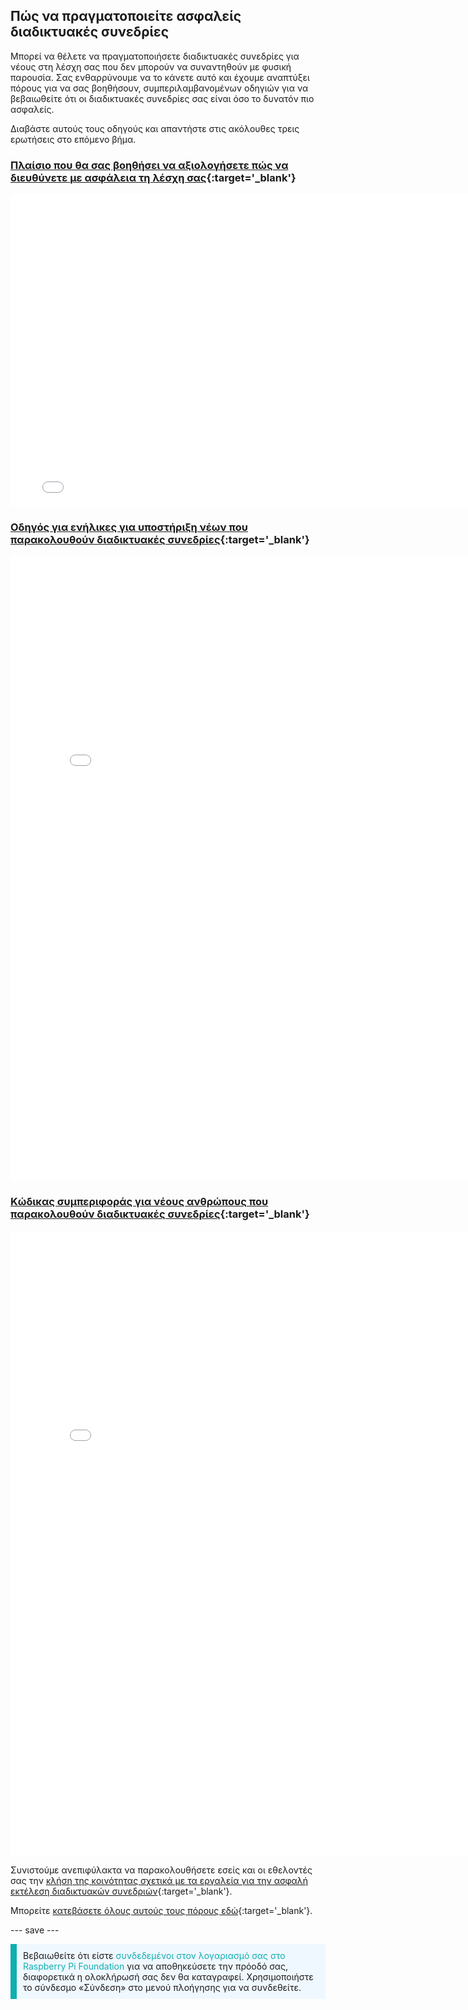 ## Πώς να πραγματοποιείτε ασφαλείς διαδικτυακές συνεδρίες

Μπορεί να θέλετε να πραγματοποιήσετε διαδικτυακές συνεδρίες για νέους στη λέσχη σας που δεν μπορούν να συναντηθούν με φυσική παρουσία. Σας ενθαρρύνουμε να το κάνετε αυτό και έχουμε αναπτύξει πόρους για να σας βοηθήσουν, συμπεριλαμβανομένων οδηγιών για να βεβαιωθείτε ότι οι διαδικτυακές συνεδρίες σας είναι όσο το δυνατόν πιο ασφαλείς.

Διαβάστε αυτούς τους οδηγούς και απαντήστε στις ακόλουθες τρεις ερωτήσεις στο επόμενο βήμα.

### [Πλαίσιο που θα σας βοηθήσει να αξιολογήσετε πώς να διευθύνετε με ασφάλεια τη λέσχη σας](https://static.raspberrypi.org/files/clubs/Code_Club_and_CoderDojo_CV_Framework.pdf){:target='_blank'}

<embed src="images/Code_Club_and_CoderDojo_2023_Framework_V1.pdf" width="790" height="500" 
 type="application/pdf">

### [Οδηγός για ενήλικες για υποστήριξη νέων που παρακολουθούν διαδικτυακές συνεδρίες](https://static.raspberrypi.org/files/clubs/Code_Club_and_CoderDojo_Parent_Guide_Supporting_Online_Coding_Session.pdf){:target='_blank'}

<embed src="images/Code_Club_and_CoderDojo_Parent_Guide_Supporting_Online_Coding_Session.pdf" width="790" height="1000" 
 type="application/pdf">

### [Κώδικας συμπεριφοράς για νέους ανθρώπους που παρακολουθούν διαδικτυακές συνεδρίες](https://static.raspberrypi.org/files/clubs/CoderDojo_Code_Club_Online_Code_of_Behaviour_A4_DIGITAL.pdf){:target='_blank'}

<embed src="images/CoderDojo_Code_Club_Online_Code_of_Behaviour_A4_2023_V1-01.pdf" width="790" height="1000" 
 type="application/pdf">

Συνιστούμε ανεπιφύλακτα να παρακολουθήσετε εσείς και οι εθελοντές σας την [κλήση της κοινότητας σχετικά με τα εργαλεία για την ασφαλή εκτέλεση διαδικτυακών συνεδριών](https://www.gotostage.com/channel/d20e514831f340b3913659639068c724/recording/92bd90b755964f49b87bfd99f9624435/watch?source=CHANNEL){:target='_blank'}.

Μπορείτε [κατεβάσετε όλους αυτούς τους πόρους εδώ](https://rpf.io/p/el-GR/safeguarding-module-go){:target='_blank'}.

--- save ---

<p style="border-left: solid; border-width:10px; border-color: #0faeb0; background-color: aliceblue; padding: 10px;">
Βεβαιωθείτε ότι είστε <span style="color: #0faeb0">συνδεδεμένοι στον λογαριασμό σας στο Raspberry Pi Foundation</span> για να αποθηκεύσετε την πρόοδό σας, διαφορετικά η ολοκλήρωσή σας δεν θα καταγραφεί. Χρησιμοποιήστε το σύνδεσμο «Σύνδεση» στο μενού πλοήγησης για να συνδεθείτε.
</p>
